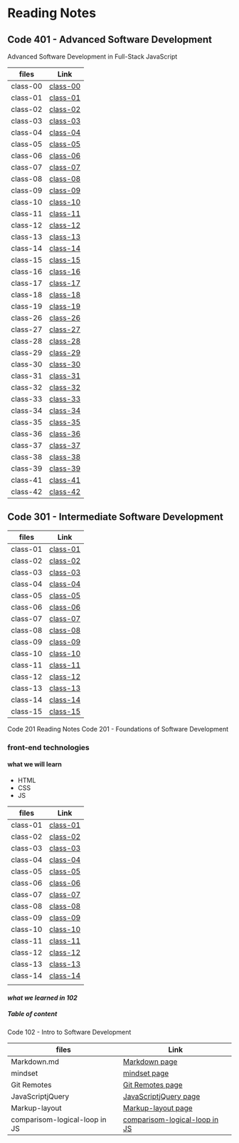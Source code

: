 # Reading Notes

## Code 401 - Advanced Software Development

Advanced Software Development in Full-Stack JavaScript

| files | Link |
| ---  | --- |
| class-00  |  [class-00](https://areenjaradat.github.io/reading-notes/code-401/class-00)   |
| class-01  |  [class-01](https://areenjaradat.github.io/reading-notes/code-401/class-01)   |
| class-02  |  [class-02](https://areenjaradat.github.io/reading-notes/code-401/class-02)   |
| class-03  |  [class-03](https://areenjaradat.github.io/reading-notes/code-401/class-03)   |
| class-04  |  [class-04](https://areenjaradat.github.io/reading-notes/code-401/class-04)   |
| class-05  |  [class-05](https://areenjaradat.github.io/reading-notes/code-401/class-05)   |
| class-06  |  [class-06](https://areenjaradat.github.io/reading-notes/code-401/class-06)   |
| class-07  |  [class-07](https://areenjaradat.github.io/reading-notes/code-401/class-07)   |
| class-08  |  [class-08](https://areenjaradat.github.io/reading-notes/code-401/class-08)   |
| class-09  |  [class-09](https://areenjaradat.github.io/reading-notes/code-401/class-09)   |
| class-10  |  [class-10](https://areenjaradat.github.io/reading-notes/code-401/class-10)   |
| class-11  |  [class-11](https://areenjaradat.github.io/reading-notes/code-401/class-11)   |
| class-12  |  [class-12](https://areenjaradat.github.io/reading-notes/code-401/class-12)   |
| class-13  |  [class-13](https://areenjaradat.github.io/reading-notes/code-401/class-13)   |
| class-14  |  [class-14](https://areenjaradat.github.io/reading-notes/code-401/class-14)   |
| class-15  |  [class-15](https://areenjaradat.github.io/reading-notes/code-401/class-15)   |
| class-16  |  [class-16](https://areenjaradat.github.io/reading-notes/code-401/class-16)   |
| class-17  |  [class-17](https://areenjaradat.github.io/reading-notes/code-401/class-17)   |
| class-18  |  [class-18](https://areenjaradat.github.io/reading-notes/code-401/class-18)   |
| class-19  |  [class-19](https://areenjaradat.github.io/reading-notes/code-401/class-19)   |
| class-26  |  [class-26](https://areenjaradat.github.io/reading-notes/code-401/class-26)   |
| class-27  |  [class-27](https://areenjaradat.github.io/reading-notes/code-401/class-27)   |
| class-28  |  [class-28](https://areenjaradat.github.io/reading-notes/code-401/class-28)   |
| class-29  |  [class-29](https://areenjaradat.github.io/reading-notes/code-401/class-29)   |
| class-30  |  [class-30](https://areenjaradat.github.io/reading-notes/code-401/class-30)   |
| class-31  |  [class-31](https://areenjaradat.github.io/reading-notes/code-401/class-31)   |
| class-32  |  [class-32](https://areenjaradat.github.io/reading-notes/code-401/class-32)   |
| class-33  |  [class-33](https://areenjaradat.github.io/reading-notes/code-401/class-33)   |
| class-34  |  [class-34](https://areenjaradat.github.io/reading-notes/code-401/class-34)   |
| class-35  |  [class-35](https://areenjaradat.github.io/reading-notes/code-401/class-35)   |
| class-36  |  [class-36](https://areenjaradat.github.io/reading-notes/code-401/class-36)   |
| class-37  |  [class-37](https://areenjaradat.github.io/reading-notes/code-401/class-37)   |
| class-38  |  [class-38](https://areenjaradat.github.io/reading-notes/code-401/class-38)   |
| class-39  |  [class-39](https://areenjaradat.github.io/reading-notes/code-401/class-39)   |
| class-41  |  [class-41](https://areenjaradat.github.io/reading-notes/code-401/class-41)   |
| class-42  |  [class-42](https://areenjaradat.github.io/reading-notes/code-401/class-42)   |

## Code 301 - Intermediate Software Development

| files | Link |
| ---  | --- |
| class-01  |  [class-01](https://areenjaradat.github.io/reading-notes/code-301/class-01)   |
| class-02  |  [class-02](https://areenjaradat.github.io/reading-notes/code-301/class-02)   |
| class-03  |  [class-03](https://areenjaradat.github.io/reading-notes/code-301/class-03)   |
| class-04  |  [class-04](https://areenjaradat.github.io/reading-notes/code-301/class-04)   |
| class-05  |  [class-05](https://areenjaradat.github.io/reading-notes/code-301/class-05)   |
| class-06  |  [class-06](https://areenjaradat.github.io/reading-notes/code-301/class-06)   |
| class-07  |  [class-07](https://areenjaradat.github.io/reading-notes/code-301/class-07)   |
| class-08  |  [class-08](https://areenjaradat.github.io/reading-notes/code-301/class-08)   |
| class-09  |  [class-09](https://areenjaradat.github.io/reading-notes/code-301/class-09)   |
| class-10  |  [class-10](https://areenjaradat.github.io/reading-notes/code-301/class-10)   |
| class-11  |  [class-11](https://areenjaradat.github.io/reading-notes/code-301/class-11)   |
| class-12  |  [class-12](https://areenjaradat.github.io/reading-notes/code-301/class-12)   |
| class-13  |  [class-13](https://areenjaradat.github.io/reading-notes/code-301/class-13)   |
| class-14  |  [class-14](https://areenjaradat.github.io/reading-notes/code-301/class-14)   |
| class-15  |  [class-15](https://areenjaradat.github.io/reading-notes/code-301/class-15)   |

Code 201 Reading Notes
Code 201 - Foundations of Software Development

### front-end technologies

#### what we will learn

* HTML
* CSS
* JS

| files | Link |
| ---  | --- |
| class-01  |  [class-01](https://areenjaradat.github.io/reading-notes/code-201/class-01)   |
| class-02  |  [class-02](https://areenjaradat.github.io/reading-notes/code-201/class-02)   |
| class-03  |  [class-03](https://areenjaradat.github.io/reading-notes/code-201/class-03)   |
| class-04  |  [class-04](https://areenjaradat.github.io/reading-notes/code-201/class-04)   |
| class-05  |  [class-05](https://areenjaradat.github.io/reading-notes/code-201/class-05)   |
| class-06  |  [class-06](https://areenjaradat.github.io/reading-notes/code-201/class-06)   |
| class-07  |  [class-07](https://areenjaradat.github.io/reading-notes/code-201/class-07)   |
| class-08  |  [class-08](https://areenjaradat.github.io/reading-notes/code-201/class-08)   |
| class-09  |  [class-09](https://areenjaradat.github.io/reading-notes/code-201/class-09)   |
| class-10  |  [class-10](https://areenjaradat.github.io/reading-notes/code-201/class-10)   |
| class-11  |  [class-11](https://areenjaradat.github.io/reading-notes/code-201/class-11)   |
| class-12  |  [class-12](https://areenjaradat.github.io/reading-notes/code-201/class-12)   |
| class-13  |  [class-13](https://areenjaradat.github.io/reading-notes/code-201/class-13)   |
| class-14  |  [class-14](https://areenjaradat.github.io/reading-notes/code-201/class-14)   |
| |  |

#### *what we learned in  102*

##### Table of content

Code 102 - Intro to Software Development

| files | Link |
| ---  | --- |
| Markdown.md                  |[Markdown page](https://areenjaradat.github.io/reading-notes/code-102/Markdown) |
| mindset                      | [mindset page](https://areenjaradat.github.io/reading-notes/code-102/mindset) |
|Git Remotes                   | [Git Remotes page](https://areenjaradat.github.io/reading-notes/code-102/Remotes) |
| JavaScriptjQuery             | [JavaScriptjQuery page](https://areenjaradat.github.io/reading-notes/code-102/JavaScriptjQuery) |
| Markup-layout                 | [Markup-layout page](https://areenjaradat.github.io/reading-notes/code-102/Markup-layout) |
| comparisom-logical-loop in JS | [comparisom-logical-loop in JS](https://areenjaradat.github.io/reading-notes/code-102/comp-log-loop) |
